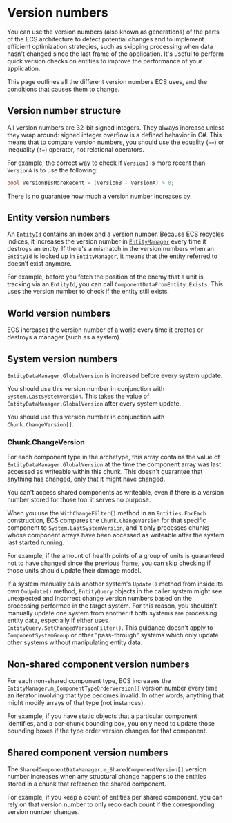 # Version numbers

You can use the version numbers (also known as generations) of the parts of the ECS architecture to detect potential changes and to implement efficient optimization strategies, such as skipping processing when data hasn't changed since the last frame of the application. It's useful to perform quick version checks on entities to improve the performance of your application.

This page outlines all the different version numbers ECS uses, and the conditions that causes them to change.

## Version number structure

All version numbers are 32-bit signed integers. They always increase unless they wrap around: signed integer overflow is a defined behavior in C#. This means that to compare version numbers, you should use the equality (`==`) or inequality (`!=`) operator, not relational operators.

For example, the correct way to check if `VersionB` is more recent than `VersionA` is to use the following:

```c#
bool VersionBIsMoreRecent = (VersionB - VersionA) > 0;
```

There is no guarantee how much a version number increases by.

## Entity version numbers

An `EntityId` contains an index and a version number. Because ECS recycles indices, it increases the version number in [`EntityManager`](xref:Unity.Entities.EntityManager) every time it destroys an entity. If there's a mismatch in the version numbers when an `EntityId` is looked up in `EntityManager`, it means that the entity referred to doesn’t exist anymore.

For example, before you fetch the position of the enemy that a unit is tracking via an `EntityId`, you can call `ComponentDataFromEntity.Exists`. This uses the version number to check if the entity still exists.

## World version numbers

ECS increases the version number of a world every time it creates or destroys a manager (such as a system).

## System version numbers

`EntityDataManager.GlobalVersion` is increased before every system update.

You should use this version number in conjunction with `System.LastSystemVersion`. This takes the value of `EntityDataManager.GlobalVersion` after every system update.

You should use this version number in conjunction with `Chunk.ChangeVersion[]`.

### Chunk.ChangeVersion

For each component type in the archetype, this array contains the value of `EntityDataManager.GlobalVersion` at the time the component array was last accessed as writeable within this chunk. This doesn't guarantee that anything has changed, only that it might have changed.

You can't access shared components as writeable, even if there is a version number stored for those too: it serves no purpose.

When you use the `WithChangeFilter()` method in an `Entities.ForEach` construction, ECS compares the `Chunk.ChangeVersion` for that specific component to `System.LastSystemVersion`, and it only processes chunks whose component arrays have been accessed as writeable after the system last started running.

For example, if the amount of health points of a group of units is guaranteed not to have changed since the previous frame, you can skip checking if those units should update their damage model.

If a system manually calls another system's `Update()` method from inside its own `OnUpdate()` method, `EntityQuery` objects in the caller system might see unexpected and incorrect change version numbers based on the processing performed in the target system. For this reason, you shouldn't manually update one system from another if both systems are processing entity data, especially if either uses `EntityQuery.SetChangedVersionFilter()`. This guidance doesn't apply to `ComponentSystemGroup` or other "pass-through" systems which only update other systems without manipulating entity data.

## Non-shared component version numbers 

For each non-shared component type, ECS increases the `EntityManager.m_ComponentTypeOrderVersion[]` version number every time an iterator involving that type becomes invalid. In other words, anything that might modify arrays of that type (not instances).

For example, if you have static objects that a particular component identifies, and a per-chunk bounding box, you only need to update those bounding boxes if the type order version changes for that component.

## Shared component version numbers 

The `SharedComponentDataManager.m_SharedComponentVersion[]` version number increases when any structural change happens to the entities stored in a chunk that reference the shared component.

For example, if you keep a count of entities per shared component, you can rely on that version number to only redo each count if the corresponding version number changes.
